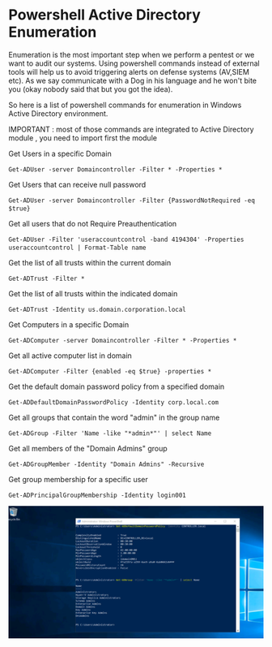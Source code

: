 # Powershell Active Directory Enumeration
Enumeration is the most important step when we perform a pentest or we want to audit our systems.
Using powershell commands instead of external tools will help us to avoid triggering alerts on defense systems (AV,SIEM etc). As we say communicate with a Dog in his language and he won't bite you (okay nobody said that but you got the idea).

So here is a list of powershell commands for enumeration in Windows Active Directory environment. 

IMPORTANT : most of those commands are integrated to Active Directory module , you need to import first the module

Get Users in a specific Domain 
```text
Get-ADUser -server Domaincontroller -Filter * -Properties *
```
Get Users that can receive null password
```text
Get-ADUser -server Domaincontroller -Filter {PasswordNotRequired -eq $true}
```
Get all users that do not Require Preauthentication
```text
Get-ADUser -Filter 'useraccountcontrol -band 4194304' -Properties useraccountcontrol | Format-Table name
```
Get the list of all trusts within the current domain
```text
Get-ADTrust -Filter *               
```
Get the list of all trusts within the indicated domain
```text
Get-ADTrust -Identity us.domain.corporation.local   
```
Get Computers in a specific Domain 
```text
Get-ADComputer -server Domaincontroller -Filter * -Properties *
```
Get all active computer list in domain
```text
Get-ADComputer -Filter {enabled -eq $true} -properties *
```
Get the default domain password policy from a specified domain
```text
Get-ADDefaultDomainPasswordPolicy -Identity corp.local.com
```
Get all groups that contain the word "admin" in the group name
```text
Get-ADGroup -Filter 'Name -like "*admin*"' | select Name     
```
Get all members of the "Domain Admins" group
```text
Get-ADGroupMember -Identity "Domain Admins" -Recursive       
```
Get group membership for a specific user
```text
Get-ADPrincipalGroupMembership -Identity login001     
```

![My Image](commands.png)


